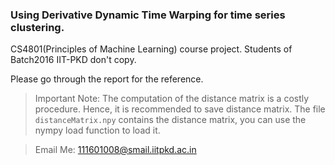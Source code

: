 ### Using Derivative Dynamic Time Warping for time series clustering.

CS4801(Principles of Machine Learning) course project. Students of Batch2016 IIT-PKD don't copy.

Please go through the report for the reference.

> Important Note: The computation of the distance matrix is a costly procedure. Hence, it is recommended to save distance matrix. The file `distanceMatrix.npy` contains the distance matrix, you can use the nympy load function to load it.

> Email Me: 111601008@smail.iitpkd.ac.in